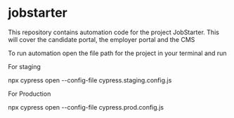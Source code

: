 # jobstarter
This repository contains automation code for the project JobStarter. This will cover the candidate portal, the employer portal and the CMS


To run automation open the file path for the project in your terminal and run 

For staging

npx cypress open --config-file cypress.staging.config.js

For Production

npx cypress open --config-file cypress.prod.config.js